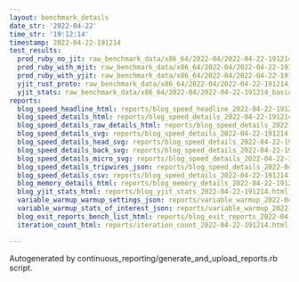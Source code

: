 ```yaml
---
layout: benchmark_details
date_str: '2022-04-22'
time_str: '19:12:14'
timestamp: 2022-04-22-191214
test_results:
  prod_ruby_no_jit: raw_benchmark_data/x86_64/2022-04/2022-04-22-191214_basic_benchmark_prod_ruby_no_jit.json
  prod_ruby_with_mjit: raw_benchmark_data/x86_64/2022-04/2022-04-22-191214_basic_benchmark_prod_ruby_with_mjit.json
  prod_ruby_with_yjit: raw_benchmark_data/x86_64/2022-04/2022-04-22-191214_basic_benchmark_prod_ruby_with_yjit.json
  yjit_rust_proto: raw_benchmark_data/x86_64/2022-04/2022-04-22-191214_basic_benchmark_yjit_rust_proto.json
  yjit_stats: raw_benchmark_data/x86_64/2022-04/2022-04-22-191214_basic_benchmark_yjit_stats.json
reports:
  blog_speed_headline_html: reports/blog_speed_headline_2022-04-22-191214.html
  blog_speed_details_html: reports/blog_speed_details_2022-04-22-191214.html
  blog_speed_details_raw_details_html: reports/blog_speed_details_2022-04-22-191214.raw_details.html
  blog_speed_details_svg: reports/blog_speed_details_2022-04-22-191214.svg
  blog_speed_details_head_svg: reports/blog_speed_details_2022-04-22-191214.head.svg
  blog_speed_details_back_svg: reports/blog_speed_details_2022-04-22-191214.back.svg
  blog_speed_details_micro_svg: reports/blog_speed_details_2022-04-22-191214.micro.svg
  blog_speed_details_tripwires_json: reports/blog_speed_details_2022-04-22-191214.tripwires.json
  blog_speed_details_csv: reports/blog_speed_details_2022-04-22-191214.csv
  blog_memory_details_html: reports/blog_memory_details_2022-04-22-191214.html
  blog_yjit_stats_html: reports/blog_yjit_stats_2022-04-22-191214.html
  variable_warmup_warmup_settings_json: reports/variable_warmup_2022-04-22-191214.warmup_settings.json
  variable_warmup_stats_of_interest_json: reports/variable_warmup_2022-04-22-191214.stats_of_interest.json
  blog_exit_reports_bench_list_html: reports/blog_exit_reports_2022-04-22-191214.bench_list.html
  iteration_count_html: reports/iteration_count_2022-04-22-191214.html

---
```

Autogenerated by continuous_reporting/generate_and_upload_reports.rb script.
